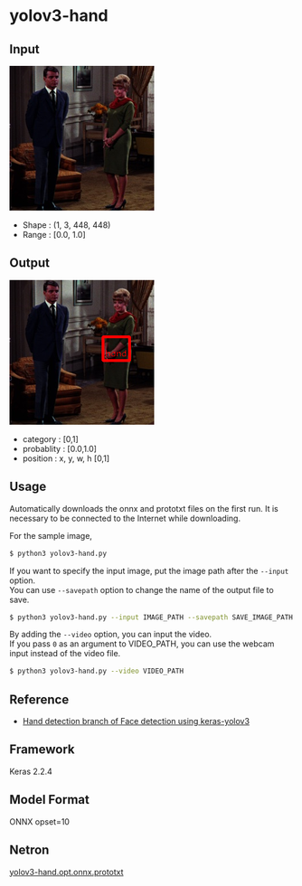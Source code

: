 # yolov3-hand

## Input

![Input](couple.jpg)

- Shape : (1, 3, 448, 448)  
- Range : [0.0, 1.0]

## Output

![Output](output.png)

- category : [0,1]
- probablity : [0.0,1.0]
- position : x, y, w, h [0,1]

## Usage
Automatically downloads the onnx and prototxt files on the first run.
It is necessary to be connected to the Internet while downloading.

For the sample image,
``` bash
$ python3 yolov3-hand.py
```

If you want to specify the input image, put the image path after the `--input` option.  
You can use `--savepath` option to change the name of the output file to save.
```bash
$ python3 yolov3-hand.py --input IMAGE_PATH --savepath SAVE_IMAGE_PATH
```

By adding the `--video` option, you can input the video.   
If you pass `0` as an argument to VIDEO_PATH, you can use the webcam input instead of the video file.
```bash
$ python3 yolov3-hand.py --video VIDEO_PATH
```

## Reference

- [Hand detection branch of Face detection using keras-yolov3](https://github.com/axinc-ai/yolov3-face/tree/hand_detection)

## Framework

Keras 2.2.4

## Model Format

ONNX opset=10

## Netron

[yolov3-hand.opt.onnx.prototxt](https://lutzroeder.github.io/netron/?url=https://storage.googleapis.com/ailia-models/yolov3-hand/yolov3-hand.opt.onnx.prototxt)

